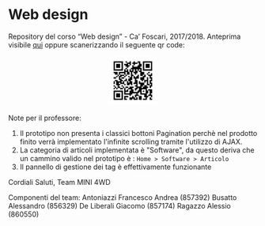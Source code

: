 # Web design

Repository del corso “Web design” - Ca’ Foscari, 2017/2018. Anteprima visibile [qui](https://giacomodeliberali.github.io/webdesign) oppure scanerizzando il seguente qr code:

<p align="center">
  <img src="./qrcode.jpg" alt="QrCode" width="100"/>
</p>


Note per il professore:

1) Il prototipo non presenta i classici bottoni Pagination perchè nel prodotto finito verrà implementato l'infinite scrolling tramite l'utilizzo di AJAX.
2) La categoria di articoli implementata è "Software", da questo deriva che un cammino valido nel prototipo è :
	`Home > Software > Articolo`
3) Il pannello di gestione dei tag è effettivamente funzionante


Cordiali Saluti, 
Team MINI 4WD

Componenti del team:
	Antoniazzi Francesco Andrea (857392)
	Busatto Alessandro (856329)
	De Liberali Giacomo (857174)
	Ragazzo Alessio (860550)
